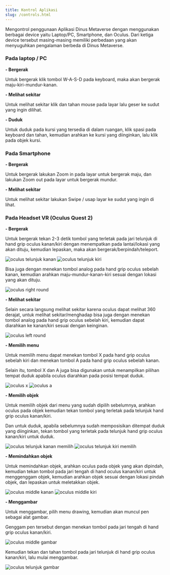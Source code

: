 ```yaml
---
title: Kontrol Aplikasi
slug: /controls.html
---
```


Mengontrol penggunaan Aplikasi Dinus Metaverse dengan menggunakan berbagai device yaitu Laptop/PC, Smartphone, dan Oculus. Dari ketiga device tersebut masing-masing memiliki perbedaan yang akan menyuguhkan pengalaman berbeda di Dinus Metaverse.

### Pada laptop / PC

**- Bergerak**

Untuk bergerak klik tombol W-A-S-D pada keyboard, maka akan bergerak maju-kiri-mundur-kanan.

**- Melihat sekitar**

Untuk melihat sekitar klik dan tahan mouse pada layar lalu geser ke sudut yang ingin dilihat.

**- Duduk**

Untuk duduk pada kursi yang tersedia di dalam ruangan, klik spasi pada keyboard dan tahan, kemudian arahkan ke kursi yang diinginkan, lalu klik pada objek kursi.

### Pada Smartphone

**- Bergerak**

Untuk bergerak lakukan Zoom in pada layar untuk bergerak maju, dan lakukan Zoom out pada layar untuk bergerak mundur.

**- Melihat sekitar**

Untuk melihat sekitar lakukan Swipe / usap layar ke sudut yang ingin di lihat.

### Pada Headset VR (Oculus Quest 2)

**- Bergerak**

Untuk bergerak tekan 2-3 detik tombol yang terletak pada jari telunjuk di hand grip oculus kanan/kiri dengan menempatkan pada lantai/lokasi yang akan dituju, kemudian lepaskan, maka akan bergerak/berpindah/teleport.

![oculus telunjuk kanan](img/oculus%20kanan%20telunjuk.jpg)
![oculus telunjuk kiri](img/oculus%20kiri%20telunjuk.jpg)

Bisa juga dengan menekan tombol analog pada hand grip oculus sebelah kanan, kemudian arahkan maju-mundur-kanan-kiri sesuai dengan lokasi yang akan dituju.

![oculus right round](img/oculus%20thumb%20right%20round.jpg)

**- Melihat sekitar**

Selain secara langsung melihat sekitar karena oculus dapat melihat 360 derajat, untuk melihat sekitar/menghadap bisa juga dengan menekan tombol analog pada hand grip oculus sebelah kiri, kemudian dapat diarahkan ke kanan/kiri sesuai dengan keinginan. 

![oculus left round](img/oculus%20thumb%20left%20round.jpg)

**- Memilih menu**

Untuk memilih menu dapat menekan tombol X pada hand grip oculus sebelah kiri dan menekan tombol A pada hand grip oculus sebelah kanan.

Selain itu, tombol X dan A juga bisa digunakan untuk menampilkan pilihan tempat duduk apabila oculus diarahkan pada posisi tempat duduk.

![oculus x](img/oculus%20thumb%20left%20X.jpg)
![oculus a](img/oculus%20thumb%20right%20A.jpg)

**- Memilih objek**

Untuk memilih objek dari menu yang sudah dipilih sebelumnya, arahkan oculus pada objek kemudian tekan tombol yang terletak pada telunjuk hand grip oculus kanan/kiri.

Dan untuk duduk, apabila sebelumnya sudah memposisikan ditempat duduk yang diinginkan, tekan tombol yang terletak pada telunjuk hand grip oculus kanan/kiri untuk duduk.

![oculus telunjuk kanan memilih](img/oculus%20kanan%20telunjuk.jpg)
![oculus telunjuk kiri memilih](img/oculus%20kiri%20telunjuk.jpg)

**- Memindahkan objek**

Untuk memindahkan objek, arahkan oculus pada objek yang akan dipindah, kemudian tekan tombol pada jari tengah di hand oculus kanan/kiri untuk menggenggam objek, kemudian arahkan objek sesuai dengan lokasi pindah objek, dan lepaskan untuk meletakkan objek. 

![oculus middle kanan](img/oculus%20kanan%20middle.jpg)
![oculus middle kiri](img/oculus%20kiri%20middle.jpg)

**- Menggambar**

Untuk menggambar, pilih menu drawing, kemudian akan muncul pen sebagai alat gambar. 

Genggam pen tersebut dengan menekan tombol pada jari tengah di hand grip oculus kanan/kiri.

![oculus middle gambar](img/oculus%20kanan%20middle.jpg)

Kemudian tekan dan tahan tombol pada jari telunjuk di hand grip oculus kanan/kiri, lalu mulai menggambar.

![oculus telunjuk gambar](img/oculus%20kanan%20telunjuk.jpg)